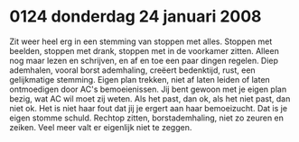 # 0124 donderdag 24 januari 2008
Zit weer heel erg in een stemming van stoppen met alles. Stoppen met beelden, stoppen met drank, stoppen met in de voorkamer zitten. Alleen nog maar lezen en schrijven, en af en toe een paar dingen regelen. Diep ademhalen, vooral borst ademhaling, creëert bedenktijd, rust, een gelijkmatige stemming. Eigen plan trekken, niet af laten leiden of laten ontmoedigen door AC's bemoeienissen. Jij bent gewoon met je eigen plan bezig, wat AC wil moet zij weten. Als het past, dan ok, als het niet past, dan niet ok. Het is niet haar fout dat jij je ergert aan haar bemoeizucht. Dat is je eigen stomme schuld. Rechtop zitten, borstademhaling, niet zo zeuren en zeiken. Veel meer valt er eigenlijk niet te zeggen.